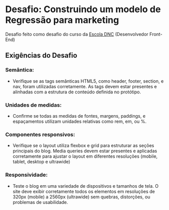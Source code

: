 # Desafio: Construindo um modelo de Regressão para marketing
Desafio feito como desafio do curso da [Escola DNC](https://www.escoladnc.com.br) (Desenvolvedor Front-End)

## Exigências do Desafio
### **Semântica**: 
  - Verifique se as tags semânticas HTML5, como header, footer, section, e nav, foram utilizadas corretamente. As tags devem estar presentes e alinhadas com a estrutura de conteúdo definida no protótipo. 

### **Unidades de medidas**:
  - Confirme se todas as medidas de fontes, margens, paddings, e espaçamentos utilizam unidades relativas como rem, em, ou %. 

### **Componentes responsivos**:
  - Verifique se o layout utiliza flexbox e grid para estruturar as seções principais do blog. Media queries devem estar presentes e aplicadas corretamente para ajustar o layout em diferentes resoluções (mobile, tablet, desktop e ultrawide)

### **Responsividade**:
  - Teste o blog em uma variedade de dispositivos e tamanhos de tela. O site deve exibir corretamente todos os elementos em resoluções de 320px (mobile) a 2560px (ultrawide) sem quebras, distorções, ou problemas de usabilidade.
